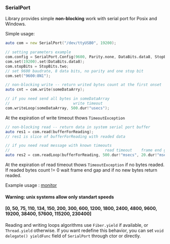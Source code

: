 ### SerialPort

Library provides simple **non-blocking** work with serial port for Posix and Windows.

Simple usage:

```d
auto com = new SerialPort("/dev/ttyUSB0", 19200);

// setting parameters example
com.config = SerialPort.Config(9600, Parity.none, DataBits.data8, StopBits.one)
com.set(19200).set(DataBits.data8);
com.stopBits = StopBits.two;
// set 9600 baudrate, 8 data bits, no parity and one stop bit
com.set("9600:8N1");

// non-blocking write -- return writed bytes count at the first onset
auto cnt = com.write(someDataArry);

// if you need send all bytes in someDataArray
//                            write timeout
com.writeLoop(someDataArray, 500.dur!"usecs");
```

At the expiration of write timeout thows `TimeoutException`

```d
// non-blocking read -- return data in system serial port buffer
auto res1 = com.read(bufferForReading);
// res1 is slice of bufferForReading with readed data

// if you need read message with known timeouts
//                                          read timeout    frame end gap
auto res2 = com.readLoop(bufferForReading, 500.dur!"msecs", 20.dur!"msecs");
```
At the expiration of read timeout thows `TimeoutException` if no bytes readed.
If readed bytes count != 0 wait frame end gap and if no new bytes return readed.

Example usage : [monitor](example/monitor)

#### Warning: unix systems allow only standart speeds
#### [0, 50, 75, 110, 134, 150, 200, 300, 600, 1200, 1800, 2400, 4800, 9600, 19200, 38400, 57600, 115200, 230400]

Reading and writing loops algorithms use `Fiber.yield` if available,
or `Thread.yield` otherwise. If you want redefine this behavior, you can set
`void delegate() yieldFunc` field of `SerialPort` through ctor or directly.